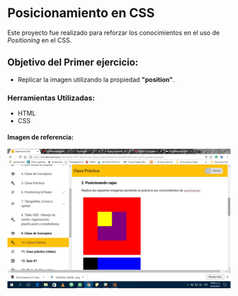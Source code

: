 # Posicionamiento en CSS
Este proyecto fue realizado para reforzar los conocimientos en el uso de *Positioning* en el CSS.
## Objetivo del Primer ejercicio:
+ Replicar la imagen utilizando la propiedad **"position"**.

### Herramientas Utilizadas:
+ HTML
+ CSS

#### Imagen de referencia: 
![referencia](assets/img/referencia.jpg)